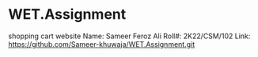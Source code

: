 # WET.Assignment
shopping cart website
Name: Sameer Feroz Ali
Roll#: 2K22/CSM/102
Link: https://github.com/Sameer-khuwaja/WET.Assignment.git
